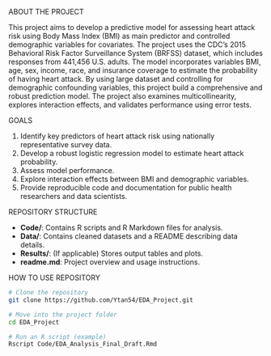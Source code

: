 ABOUT THE PROJECT

This project aims to develop a predictive model for assessing heart attack risk using Body Mass Index (BMI) as main predictor and controlled demographic variables for covariates. The project uses the CDC’s 2015 Behavioral Risk Factor Surveillance System (BRFSS) dataset, which includes responses from 441,456 U.S. adults. The model incorporates variables BMI, age, sex, income, race, and insurance coverage to estimate the probability of having heart attack. By using large dataset and controlling for demographic confounding variables, this project build a comprehensive and robust prediction model. The project also examines multicollinearity, explores interaction effects, and validates performance using error tests.

GOALS
1. Identify key predictors of heart attack risk using nationally representative survey data.
2. Develop a robust logistic regression model to estimate heart attack probability.
3. Assess model performance.
4. Explore interaction effects between BMI and demographic variables.
5. Provide reproducible code and documentation for public health researchers and data scientists.

REPOSITORY STRUCTURE
- **Code/**: Contains R scripts and R Markdown files for analysis.
- **Data/**: Contains cleaned datasets and a README describing data details.
- **Results/**: (If applicable) Stores output tables and plots.
- **readme.md**: Project overview and usage instructions.

HOW TO USE REPOSITORY
```bash
# Clone the repository
git clone https://github.com/Ytan54/EDA_Project.git

# Move into the project folder
cd EDA_Project

# Run an R script (example)
Rscript Code/EDA_Analysis_Final_Draft.Rmd

